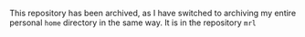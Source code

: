 This repository has been archived, as I have switched to archiving my entire personal `home` directory in the same way. It is in the repository `mrl`
